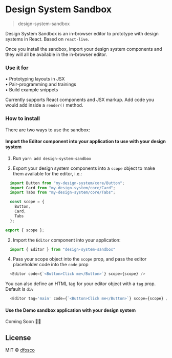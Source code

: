 # Design System Sandbox

> design-system-sandbox

Design System Sandbox is an in-browser editor to prototype with design systems in React. Based on `react-live`.

Once you install the sandbox, import your design system components and they will all be available in the in-browser editor.

### Use it for

• Prototyping layouts in JSX  
• Pair-programming and trainings  
• Build example snippets  

Currently supports React components and JSX markup. Add code you would add inside a `render()` method.

### How to install

There are two ways to use the sandbox:

#### Import the Editor component into your application to use with your design system

1) Run `yarn add design-system-sandbox`

2) Export your design system components into a `scope` object to make them available for the editor, i.e.:

```js
  import Button from "my-design-system/core/Button";
  import Card from "my-design-system/core/Card";
  import Tabs from "my-design-system/core/Tabs";

  const scope = {
    Button,
    Card,
    Tabs
  };

export { scope };
```

2) Import the `Editor` component into your application:

```js
  import { Editor } from "design-system-sandbox"
```

4) Pass your scope object into the `scope` prop, and pass the editor placeholder code into the `code` prop

```js
  <Editor code={`<Button>Click me</Button>`} scope={scope} />
```

You can also define an HTML tag for your editor object with a `tag` prop. Default is `div`

```js
  <Editor tag='main' code={`<Button>Click me</Button>`} scope={scope} />
```

#### Use the Demo sandbox application with your design system

Coming Soon 💁‍♀️

<!-- 
1) Run `yarn add design-system-sandbox/demo`

2) Open `sandbox.config.js` and add your design system package name, as well as components you want to import into the editor.

3) Still on `sandbox.config.js`, add the default code that should be the placeholder on the editor.

4) The demo app runs create-react-app, open `package.json` to change the deployment settings. Refer to `create-react-app` documentation for more.
 -->

## License

MIT © [dfosco](https://github.com/dfosco)
